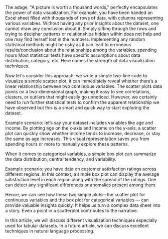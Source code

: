 
The adage, "A picture is worth a thousand words," perfectly encapsulates the power of data visualization. For example, you have been handed an Excel sheet filled with thousands of rows of data, with columns representing various variables. Without having any prior insights about the dataset, one cannot draw any conclusion about it. Simply sifting through the rows and trying to decipher patterns or relationships hidden within does not help and one may find herself lost in the numbers. Implementing any random statistical methods might be risky as it can lead to erroneous results/conclusion about the relationships among the variables. spending hours 
Most statistical tests have specific assumptions about data distribution, category, etc.  Here comes the strength of data visualization techniques. 

Now let's  consider this approach: we write a simple two-line code to visualize a simple scatter plot, it can immediately reveal whether there’s a linear relationship between two continuous variables.  The scatter plots data points on a two-dimensional graph, making it easy to see correlations, clusters, or outliers that might easily go unnoticed. However, we certainly need to run further statistical tests to confirm the apparent relationship we have observed but this is a smart and quick way to start exploring the dataset.

Example scenario: let’s say your dataset includes variables like age and income. By plotting age on the x-axis and income on the y-axis, a scatter plot can quickly show whether income tends to increase, decrease, or stay the same as age increases. This visual representation saves you from spending hours or more to manually explore these patterns.

When it comes to categorical variables, a simple box plot can summarize the data distribution, central tendency, and variability. 

Example scenario: you have data on customer satisfaction ratings across different regions. In this context, a simple box plot can display the average satisfaction level in each region along with the spread of the ratings. One can detect any significant differences or anomalies present among them.

Hence, we can see how these two simple plots—the scatter plot for continuous variables and the box plot for categorical variables — can provide valuable insights quickly. It helps us turn a complex data sheet into a story. Even a point in a scatterplot contributes to the narrative.

In this article, we will discuss different visualization techniques especially used for tabular datasets. In a future article, we can discuss excellent techniques in natural language processing.




